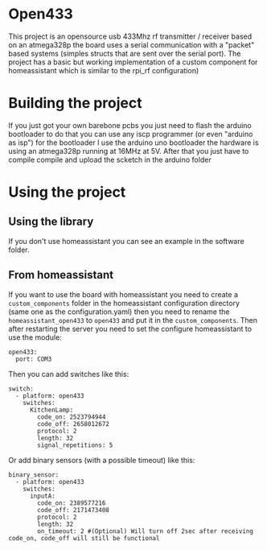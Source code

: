 # Open433

This project is an opensource usb 433Mhz rf transmitter / receiver based on an atmega328p the board uses a serial communication with a "packet" based systems (simples structs that are sent over the serial port).
The project has a basic but working implementation of a custom component for homeassistant  which is similar to the rpi_rf configuration)

# Building the project

If you just got your own barebone pcbs you just need to flash the arduino bootloader to do that you can use any iscp programmer (or even "arduino as isp") for the bootloader I use the arduino uno bootloader the hardware is using an atmega328p running at 16MHz at 5V.
After that you just have to compile compile and upload the scketch in the arduino folder

# Using the project

## Using the library

If you don't use homeassistant you can see an example in the software folder.


## From homeassistant
If you want to use the board with homeassistant you need to create a `custom_components` folder in the homeassistant configuration directory (same one as the configuration.yaml) then you need to rename the `homeassistant_open433` to `open433` and put it in the `custom_components`.
Then after restarting the server you need to set the configure homeassistant to use the module:
```
open433:
  port: COM3
```
Then you can add switches like this:
```
switch:
  - platform: open433
    switches:
      KitchenLamp:
        code_on: 2523794944
        code_off: 2658012672
        protocol: 2
        length: 32
        signal_repetitions: 5
```
Or add binary sensors (with a possible timeout) like this:
```
binary_sensor:
  - platform: open433
    switches:
      inputA:
        code_on: 2389577216
        code_off: 2171473408
        protocol: 2
        length: 32
        on_timeout: 2 #(Optional) Will turn off 2sec after receiving code_on, code_off will still be functional
```
